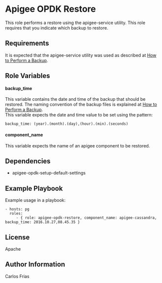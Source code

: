 Apigee OPDK Restore
===================

This role performs a restore using the apigee-service utility. This role 
requires that you indicate which backup to restore.

Requirements
------------

It is expected that the apigee-service utility was used as described at 
[How to Perform a Backup](http://docs.apigee.com/private-cloud/latest/how-perform-backup). 

Role Variables
--------------

#### backup_time

This variable contains the date and time of the backup that should be 
restored. The naming convention of the backup files is explained at
[How to Perform a Backup](http://docs.apigee.com/private-cloud/latest/how-perform-backup).     
This variable expects the date and time value to be set using the pattern: 

    backup_time: (year).(month).(day),(hour).(min).(seconds)

#### component_name
    
This variable expects the name of an apigee component to be restored.

Dependencies
------------

- apigee-opdk-setup-default-settings

Example Playbook
----------------

Example usage in a playbook:

    - hosts: pg
      roles:
         - { role: apigee-opdk-restore, component_name: apigee-cassandra, backup_time: 2016.10.27,08.45.35 }

License
-------

Apache

Author Information
------------------

Carlos Frias

